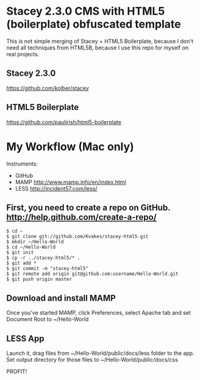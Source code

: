 # Stacey 2.3.0 CMS with HTML5 (boilerplate) obfuscated template

This is not simple merging of Stacey + HTML5 Boilerplate, because I don't need all techniques from HTML5B, because I use this repo for myself on real projects.

## Stacey 2.3.0

https://github.com/kolber/stacey

## HTML5 Boilerplate

https://github.com/paulirish/html5-boilerplate

# My Workflow (Mac only)

Instruments:

* GitHub
* MAMP http://www.mamp.info/en/index.html
* LESS http://incident57.com/less/

## First, you need to create a repo on GitHub. http://help.github.com/create-a-repo/

	$ cd ~
	$ git clone git://github.com/Kvakes/stacey-html5.git
	$ mkdir ~/Hello-World
	$ cd ~/Hello-World
	$ git init
	$ cp -r ../stacey-html5/* .
	$ git add *
	$ git commit -m "stacey-html5"
	$ git remote add origin git@github.com:username/Hello-World.git
	$ git push origin master

## Download and install MAMP

Once you've started MAMP, click Preferences, select Apache tab and set Document Root to ~/Hello-World

## LESS App

Launch it, drag files from ~/Hello-World/public/docs/less folder to the app. Set output directory for those files to ~/Hello-World/public/docs/css

PROFIT!